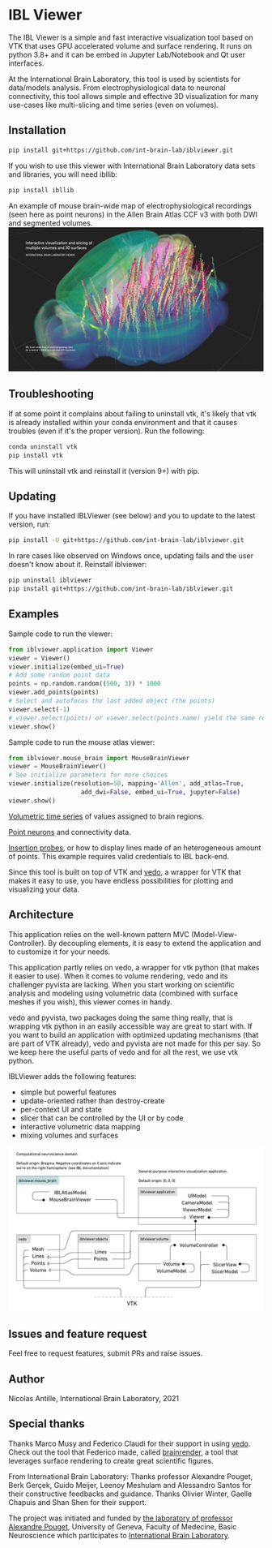 # IBL Viewer
The IBL Viewer is a simple and fast interactive visualization tool based on VTK that uses GPU accelerated volume and surface rendering. It runs on python 3.8+ and it can be embed in Jupyter Lab/Notebook and Qt user interfaces.

At the International Brain Laboratory, this tool is used by scientists for data/models analysis. From electrophysiological data to neuronal connectivity, this tool allows simple and effective 3D visualization for many use-cases like multi-slicing and time series (even on volumes).

## Installation
```bash
pip install git+https://github.com/int-brain-lab/iblviewer.git
```

If you wish to use this viewer with International Brain Laboratory data sets and libraries, you will need ibllib:
```bash
pip install ibllib
```

An example of mouse brain-wide map of electrophysiological recordings (seen here as point neurons) in the Allen Brain Atlas CCF v3 with both DWI and segmented volumes.
![Viewer demo](preview/iblviewer_v2_demo_brain_wide_map_1.jpg?raw=true)

## Troubleshooting
If at some point it complains about failing to uninstall vtk, it's likely that vtk is already installed within your conda environment and that it causes troubles (even if it's the proper version).
Run the following:
```bash
conda uninstall vtk
pip install vtk
```
This will uninstall vtk and reinstall it (version 9+) with pip.

## Updating
If you have installed IBLViewer (see below) and you to update to the latest version, run:
```bash
pip install -U git+https://github.com/int-brain-lab/iblviewer.git
```

In rare cases like observed on Windows once, updating fails and the user doesn't know about it. Reinstall iblviewer:
```bash
pip uninstall iblviewer
pip install git+https://github.com/int-brain-lab/iblviewer.git
```

## Examples
Sample code to run the viewer:
```python
from iblviewer.application import Viewer
viewer = Viewer()
viewer.initialize(embed_ui=True)
# Add some random point data
points = np.random.random((500, 3)) * 1000
viewer.add_points(points)
# Select and autofocus the last added object (the points)
viewer.select(-1) 
# viewer.select(points) or viewer.select(points.name) yield the same result
viewer.show()
```

Sample code to run the mouse atlas viewer:
```python
from iblviewer.mouse_brain import MouseBrainViewer
viewer = MouseBrainViewer()
# See initialize parameters for more choices
viewer.initialize(resolution=50, mapping='Allen', add_atlas=True, 
                    add_dwi=False, embed_ui=True, jupyter=False)
viewer.show()
```

[Volumetric time series](examples/neuroscience/ibl_volume_mapping.py) of values assigned to brain regions.

[Point neurons](examples/neuroscience/ibl_point_neurons.py) and connectivity data.

[Insertion probes](examples/neuroscience/ibl_insertion_probes.py), or how to display lines made of an heterogeneous amount of points. This example requires valid credentials to IBL back-end.

Since this tool is built on top of VTK and [vedo](https://github.com/marcomusy/vedo), a wrapper for VTK that makes it easy to use, you have endless possibilities for plotting and visualizing your data.

## Architecture
This application relies on the well-known pattern MVC (Model-View-Controller).
By decoupling elements, it is easy to extend the application and to customize it for your needs.

This application partly relies on vedo, a wrapper for vtk python (that makes it easier to use). When it comes to volume rendering, vedo and its challenger pyvista are lacking. When you start working on scientific analysis and modeling using volumetric data (combined with surface meshes if you wish), this viewer comes in handy.

vedo and pyvista, two packages doing the same thing really, that is wrapping vtk python in an easily accessible way are great to start with. If you want to build an application with optimized updating mechanisms (that are part of VTK already), vedo and pyvista are not made for this per say. So we keep here the useful parts of vedo and for all the rest, we use vtk python.

IBLViewer adds the following features:
- simple but powerful features
- update-oriented rather than destroy-create
- per-context UI and state
- slicer that can be controlled by the UI or by code
- interactive volumetric data mapping
- mixing volumes and surfaces

![UML schema](assets/doc/iblviewer_architecture.jpg?raw=true)

## Issues and feature request
Feel free to request features, submit PRs and raise issues.

## Author
Nicolas Antille, International Brain Laboratory, 2021

## Special thanks
Thanks Marco Musy and Federico Claudi for their support in using [vedo](https://github.com/marcomusy/vedo). Check out the tool that Federico made, called [brainrender](https://github.com/brainglobe/brainrender), a tool that leverages surface rendering to create great scientific figures. 

From International Brain Laboratory:
Thanks professor Alexandre Pouget, Berk Gerçek, Guido Meijer, Leenoy Meshulam and Alessandro Santos for their constructive feedbacks and guidance. Thanks Olivier Winter, Gaelle Chapuis and Shan Shen for their support.

The project was initiated and funded by [the laboratory of professor Alexandre Pouget](https://www.unige.ch/medecine/neuf/en/research/grecherche/alexandre-pouget), University of Geneva, Faculty of Medecine, Basic Neuroscience which participates to [International Brain Laboratory](https://www.internationalbrainlab.com).
